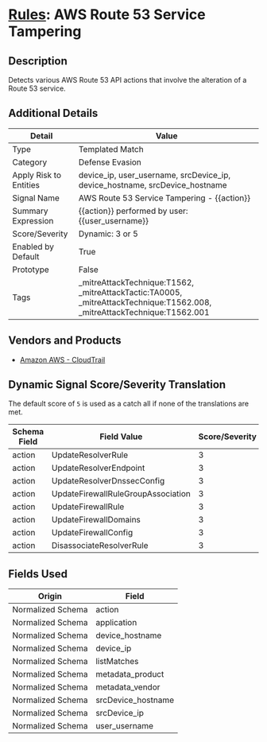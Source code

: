 # [Rules](README.md): AWS Route 53 Service Tampering

## Description
Detects various AWS Route 53 API actions that involve the alteration of a Route 53 service.

## Additional Details
|Detail|Value|
|----|----|
|Type|Templated Match|
|Category|Defense Evasion|
|Apply Risk to Entities|device_ip, user_username, srcDevice_ip, device_hostname, srcDevice_hostname|
|Signal Name|AWS Route 53 Service Tampering - {{action}}|
|Summary Expression|{{action}} performed by user: {{user_username}}|
|Score/Severity|Dynamic: 3 or 5|
|Enabled by Default|True|
|Prototype|False|
|Tags|_mitreAttackTechnique:T1562, _mitreAttackTactic:TA0005, _mitreAttackTechnique:T1562.008, _mitreAttackTechnique:T1562.001|
## Vendors and Products
- [Amazon AWS - CloudTrail](../products/033624b0-218e-4dcb-b93f-0f1fb1806c56.md)


## Dynamic Signal Score/Severity Translation

The default score of `5` is used as a catch all if none of the translations are met.

|Schema Field|Field Value|Score/Severity|
|------------|-----------|--------------|
|action|UpdateResolverRule|3|
|action|UpdateResolverEndpoint|3|
|action|UpdateResolverDnssecConfig|3|
|action|UpdateFirewallRuleGroupAssociation|3|
|action|UpdateFirewallRule|3|
|action|UpdateFirewallDomains|3|
|action|UpdateFirewallConfig|3|
|action|DisassociateResolverRule|3|
## Fields Used

|Origin|Field|
|----|----|
|Normalized Schema|action|
|Normalized Schema|application|
|Normalized Schema|device_hostname|
|Normalized Schema|device_ip|
|Normalized Schema|listMatches|
|Normalized Schema|metadata_product|
|Normalized Schema|metadata_vendor|
|Normalized Schema|srcDevice_hostname|
|Normalized Schema|srcDevice_ip|
|Normalized Schema|user_username|


